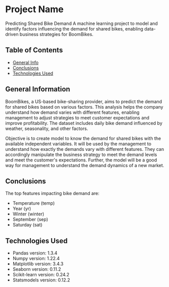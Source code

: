 # Project Name
Predicting Shared Bike Demand
A machine learning project to model and identify factors influencing the demand for shared bikes, enabling data-driven business strategies for BoomBikes.

## Table of Contents
* [General Info](#general-information)
* [Conclusions](#conclusions)
* [Technologies Used](#technologies-used)

<!-- You can include any other section that is pertinent to your problem -->

## General Information
BoomBikes, a US-based bike-sharing provider, aims to predict the demand for shared bikes based on various factors. This analysis helps the company understand how demand varies with different features, enabling management to adjust strategies to meet customer expectations and improve profitability. The dataset includes daily bike demand influenced by weather, seasonality, and other factors.

Objective is to create model to know the demand for shared bikes with the available independent variables. It will be used by the management to understand how exactly the demands vary with different features. They can accordingly manipulate the business strategy to meet the demand levels and meet the customer's expectations. Further, the model will be a good way for management to understand the demand dynamics of a new market. 

<!-- You don't have to answer all the questions - just the ones relevant to your project. -->

## Conclusions
The top features impacting bike demand are:

- Temperature (temp)
- Year (yr)
- Winter (winter)
- September (sep)
- Saturday (sat)

<!-- You don't have to answer all the questions - just the ones relevant to your project. -->


## Technologies Used
- Pandas version: 1.3.4
- Numpy version: 1.22.4
- Matplotlib version: 3.4.3
- Seaborn version: 0.11.2
- Scikit-learn version: 0.24.2
- Statsmodels version: 0.12.2


